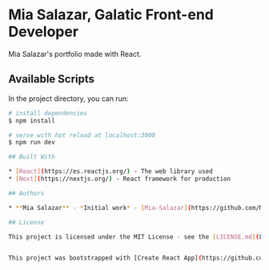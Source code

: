 # Mia Salazar, Galatic Front-end Developer
 Mia Salazar's portfolio made with React.

## Available Scripts

In the project directory, you can run:

``` bash
# install dependencies
$ npm install

# serve with hot reload at localhost:3000
$ npm run dev

## Built With

* [React](https://es.reactjs.org/) - The web library used
* [Next](https://nextjs.org/) - React framework for production

## Authors

* **Mia Salazar** - *Initial work* - [Mia-Salazar](https://github.com/Mia-Salazar)

## License

This project is licensed under the MIT License - see the [LICENSE.md](LICENSE.md) file for details


This project was bootstrapped with [Create React App](https://github.com/facebook/create-react-app).